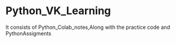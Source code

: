 # Python_VK_Learning
It consists of Python_Colab_notes,Along with the practice code and PythonAssigments
